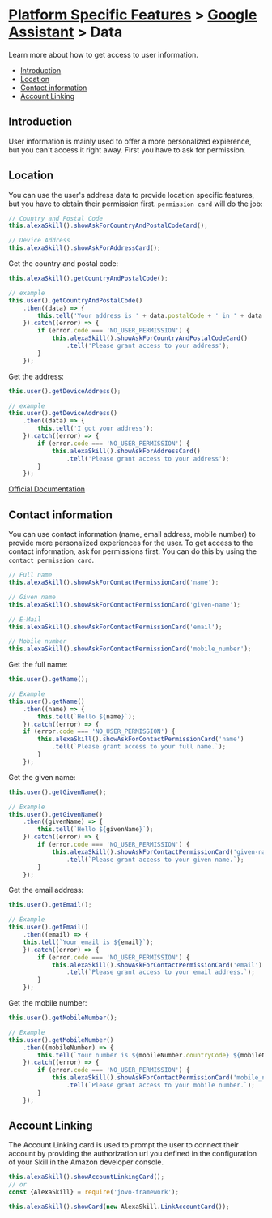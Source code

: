 # [Platform Specific Features](../) > [Google Assistant](./README.md) > Data

Learn more about how to get access to user information.

* [Introduction](#introduction)
* [Location](#location)
* [Contact information](#contact-information)
* [Account Linking](#account-linking)


## Introduction

User information is mainly used to offer a more personalized expierence, but you can't access it right away. First you have to ask for permission.

## Location

You can use the user's address data to provide location specific features, but you have to obtain their permission first.
`permission card` will do the job:

```javascript
// Country and Postal Code
this.alexaSkill().showAskForCountryAndPostalCodeCard();

// Device Address
this.alexaSkill().showAskForAddressCard();
```

Get the country and postal code:

```javascript
this.alexaSkill().getCountryAndPostalCode();

// example
this.user().getCountryAndPostalCode()
    .then((data) => {
        this.tell('Your address is ' + data.postalCode + ' in ' + data.countryCode);
    }).catch((error) => {
        if (error.code === 'NO_USER_PERMISSION') {
            this.alexaSkill().showAskForCountryAndPostalCodeCard()
                .tell('Please grant access to your address');
        }
    });
```

Get the address:

```javascript
this.user().getDeviceAddress();

// example
this.user().getDeviceAddress()
    .then((data) => {
        this.tell('I got your address');
    }).catch((error) => {
        if (error.code === 'NO_USER_PERMISSION') {
            this.alexaSkill().showAskForAddressCard()
                .tell('Please grant access to your address');
        }
    });
```
[Official Documentation](https://developer.amazon.com/docs/custom-skills/device-address-api.html)

## Contact information

You can use contact information (name, email address, mobile number) to provide more personalized experiences for the user. To get access to the contact information, ask for permissions first. You can do this by using the `contact permission card`.

```javascript
// Full name
this.alexaSkill().showAskForContactPermissionCard('name');

// Given name
this.alexaSkill().showAskForContactPermissionCard('given-name');

// E-Mail
this.alexaSkill().showAskForContactPermissionCard('email');

// Mobile number
this.alexaSkill().showAskForContactPermissionCard('mobile_number');
```

Get the full name:

```javascript
this.user().getName();

// Example
this.user().getName()
    .then((name) => {
        this.tell(`Hello ${name}`);
    }).catch((error) => {
    if (error.code === 'NO_USER_PERMISSION') {
        this.alexaSkill().showAskForContactPermissionCard('name')
            .tell(`Please grant access to your full name.`);
        }
    });
```

Get the given name:

```javascript
this.user().getGivenName();

// Example
this.user().getGivenName()
    .then((givenName) => {
        this.tell(`Hello ${givenName}`);
    }).catch((error) => {
        if (error.code === 'NO_USER_PERMISSION') {
            this.alexaSkill().showAskForContactPermissionCard('given-name')
                .tell(`Please grant access to your given name.`);
        }
    });
```

Get the email address:

```javascript
this.user().getEmail();

// Example
this.user().getEmail()
    .then((email) => {
    this.tell(`Your email is ${email}`);
    }).catch((error) => {
        if (error.code === 'NO_USER_PERMISSION') {
            this.alexaSkill().showAskForContactPermissionCard('email')
                .tell(`Please grant access to your email address.`);
        }
    });
```

Get the mobile number:

```javascript
this.user().getMobileNumber();

// Example
this.user().getMobileNumber()
    .then((mobileNumber) => {
        this.tell(`Your number is ${mobileNumber.countryCode} ${mobileNumber.phoneNumber}`);
    }).catch((error) => {
        if (error.code === 'NO_USER_PERMISSION') {
            this.alexaSkill().showAskForContactPermissionCard('mobile_number')
                .tell(`Please grant access to your mobile number.`);
        }
    });

```

## Account Linking

The Account Linking card is used to prompt the user to connect their account by providing the authorization url you defined in the configuration of your Skill in the Amazon developer console.

```javascript
this.alexaSkill().showAccountLinkingCard();
// or
const {AlexaSkill} = require('jovo-framework');

this.alexaSkill().showCard(new AlexaSkill.LinkAccountCard());
```



<!--[metadata]: {"title": "Alexa Data", "description": "Learn how to use the Alexa Dialog Interface with the Jovo Framework", "activeSections": ["platforms", "alexa", "alexa_data"], "expandedSections": "platforms", "inSections": "platforms", "breadCrumbs": {"Docs": "docs/", "Platforms": "docs/platforms",
"Amazon Alexa": "docs/amazon-alexa", "Dialog Interface": "" }, "commentsID": "framework/docs/amazon-alexa/data",
"route": "docs/amazon-alexa/data" }-->
